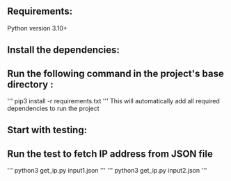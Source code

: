 ## Requirements:
 Python version 3.10+

## Install the dependencies:

## Run the following command in the project's base directory :
'''
pip3 install -r requirements.txt
'''
This will automatically add all required dependencies to run the project

## Start with testing:

## Run the test to fetch IP address from JSON file
'''
python3 get_ip.py input1.json
'''
'''
python3 get_ip.py input2.json
'''


